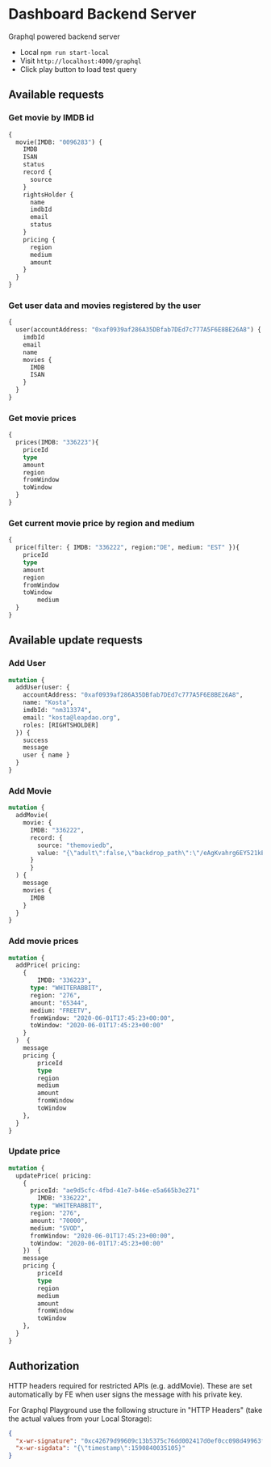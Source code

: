# Dashboard Backend Server

Graphql powered backend server

- Local `npm run start-local`
- Visit `http://localhost:4000/graphql`
- Click play button to load test query

## Available requests

### Get movie by IMDB id

```graphql
{
  movie(IMDB: "0096283") {
    IMDB
    ISAN
    status
    record {
      source
    }
    rightsHolder {
      name
      imdbId
      email
      status
    }
    pricing {
      region
      medium
      amount
    }
  }
}
```

### Get user data and movies registered by the user

```graphql
{
  user(accountAddress: "0xaf0939af286A35DBfab7DEd7c777A5F6E8BE26A8") {
    imdbId
    email
    name
    movies {
      IMDB
      ISAN
    }
  }
}
```

### Get movie prices

```graphql
{
  prices(IMDB: "336223"){
    priceId
    type
    amount
    region
    fromWindow
    toWindow
  }
}
```

### Get current movie price by region and medium

```graphql
{
  price(filter: { IMDB: "336222", region:"DE", medium: "EST" }){
    priceId
    type
    amount
    region
    fromWindow
    toWindow
		medium
  }
}
```

## Available update requests

### Add User

```graphql
mutation {
  addUser(user: {
    accountAddress: "0xaf0939af286A35DBfab7DEd7c777A5F6E8BE26A8",
    name: "Kosta",
    imdbId: "nm313374",
    email: "kosta@leapdao.org",
    roles: [RIGHTSHOLDER]
  }) {
    success
    message
    user { name }
  }
}
```

### Add Movie

```graphql
mutation {
  addMovie(
    movie: {
      IMDB: "336222",
      record: {
        source: "themoviedb",
        value: "{\"adult\":false,\"backdrop_path\":\"/eAgKvahrg6EY521kEA11GwGvjY2.jpg\",\"belongs_to_collection\":null,\"budget\":0,\"genres\":[{\"id\":18,\"name\":\"Drama\"}],\"homepage\":\"\",\"id\":336222,\"imdb_id\":\"tt3296658\",\"original_language\":\"is\",\"original_title\":\"Hrútar\",\"overview\":\"In a secluded valley in Iceland, Gummi and Kiddi live side by side, tending to their sheep. Their ancestral sheep-stock is considered one of the country’s best and the two brothers are repeatedly awarded for their prized rams who carry an ancient lineage. Although they share the land and a way of life, Gummi and Kiddi have not spoken to each other in four decades. When a lethal disease suddenly infects Kiddi’s sheep, the entire valley comes under threat. The authorities decide to cull all the animals in the area to contain the outbreak. But Gummi and Kiddi don’t give up so easily – and each brother tries to stave off the disaster in his own fashion: Kiddi by using his rifle and Gummi by using his wits.\",\"popularity\":10.268,\"poster_path\":\"/dDURoH8rc35vjisYr62vzlaBUF1.jpg\",\"production_companies\":[{\"id\":72742,\"logo_path\":null,\"name\":\"Aeroplan Film\",\"origin_country\":\"\"},{\"id\":118,\"logo_path\":\"/AiBorgNTCS1lT1FdFPYheax9jfF.png\",\"name\":\"Det Danske Filminstitut\",\"origin_country\":\"DK\"},{\"id\":125301,\"logo_path\":null,\"name\":\"Icelandic Film Center\",\"origin_country\":\"\"},{\"id\":94775,\"logo_path\":null,\"name\":\"Netop Films\",\"origin_country\":\"IS\"},{\"id\":64293,\"logo_path\":null,\"name\":\"Profile Pictures\",\"origin_country\":\"DK\"}],\"production_countries\":[{\"iso_3166_1\":\"DK\",\"name\":\"Denmark\"},{\"iso_3166_1\":\"IS\",\"name\":\"Iceland\"},{\"iso_3166_1\":\"NO\",\"name\":\"Norway\"},{\"iso_3166_1\":\"PL\",\"name\":\"Poland\"}],\"release_date\":\"2015-05-28\",\"revenue\":0,\"runtime\":93,\"spoken_languages\":[{\"iso_639_1\":\"is\",\"name\":\"Íslenska\"}],\"status\":\"Released\",\"tagline\":\"This Winter Get Sheepish\",\"title\":\"Rams\",\"video\":false,\"vote_average\":7.1,\"vote_count\":148}"
      }
	  }
  ) {
    message
    movies {
      IMDB
    }
  }
}
```
### Add movie prices

```graphql
mutation {
  addPrice( pricing:
    {
    	IMDB: "336223",
      type: "WHITERABBIT",
      region: "276",
      amount: "65344",
      medium: "FREETV",
      fromWindow: "2020-06-01T17:45:23+00:00",
      toWindow: "2020-06-01T17:45:23+00:00"
    }
  )  {
    message
    pricing {
      	priceId
        type
        region
        medium
        amount
        fromWindow
        toWindow
    },
  }
}
```

### Update price
```graphql
mutation {
  updatePrice( pricing:
    {
      priceId: "ae9d5cfc-4fbd-41e7-b46e-e5a665b3e271"
    	IMDB: "336222",
      type: "WHITERABBIT",
      region: "276",
      amount: "70000",
      medium: "SVOD",
      fromWindow: "2020-06-01T17:45:23+00:00",
      toWindow: "2020-06-01T17:45:23+00:00"
  	})  {
    message
    pricing {
      	priceId
        type
        region
        medium
        amount
        fromWindow
        toWindow
    },
  }
}
```

## Authorization

HTTP headers required for restricted APIs (e.g. addMovie). These are set automatically by FE when user signs the message with his private key.

For Graphql Playground use the following structure in "HTTP Headers" (take the actual values from your Local Storage):

```json
{
  "x-wr-signature": "0xc42679d99609c13b5375c76dd002417d0ef0cc098d49963f4bdf932229187b5e4f40179525ee68d8fb5dad7b631105c59915bfb5369ee4ded32666285de807341b",
  "x-wr-sigdata": "{\"timestamp\":1590840035105}"
}
```
